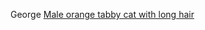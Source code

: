 George [Male orange tabby cat with long hair](https://www.google.com/url?sa=i&rct=j&q=&esrc=s&source=images&cd=&cad=rja&uact=8&ved=2ahUKEwja9puFwcngAhUGHzQIHZA7A8UQjRx6BAgBEAU&url=http%3A%2F%2Fcatoftheday.com%2Farchive%2F2015%2FMay%2F08.html&psig=AOvVaw0zoKQLG1_9Pa3-6yjSBsyw&ust=1550724473738284)
